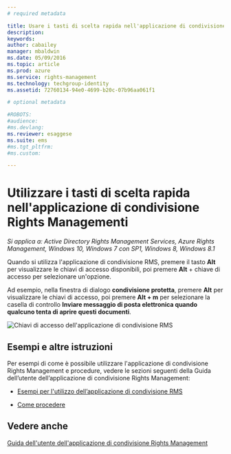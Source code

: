 ```yaml
---
# required metadata

title: Usare i tasti di scelta rapida nell'applicazione di condivisione Rights Management | Azure RMS
description:
keywords:
author: cabailey
manager: mbaldwin
ms.date: 05/09/2016
ms.topic: article
ms.prod: azure
ms.service: rights-management
ms.technology: techgroup-identity
ms.assetid: 72760134-94e0-4699-b20c-07b96aa061f1

# optional metadata

#ROBOTS:
#audience:
#ms.devlang:
ms.reviewer: esaggese
ms.suite: ems
#ms.tgt_pltfrm:
#ms.custom:

---
```


# Utilizzare i tasti di scelta rapida nell'applicazione di condivisione Rights Managementi

*Si applica a: Active Directory Rights Management Services, Azure Rights Management, Windows 10, Windows 7 con SP1, Windows 8, Windows 8.1*

Quando si utilizza l'applicazione di condivisione RMS, premere il tasto **Alt** per visualizzare le chiavi di accesso disponibili, poi premere **Alt** + chiave di accesso per selezionare un'opzione.

Ad esempio, nella finestra di dialogo **condivisione protetta**, premere **Alt** per visualizzare le chiavi di accesso, poi premere **Alt + m** per selezionare la casella di controllo **Inviare messaggio di posta elettronica quando qualcuno tenta di aprire questi documenti**.

![Chiavi di accesso dell'applicazione di condivisione RMS](../media/ADRMS_MSRMSApp_AccessKeys.png)

## Esempi e altre istruzioni
Per esempi di come è possibile utilizzare l'applicazione di condivisione Rights Management e procedure, vedere le sezioni seguenti della Guida dell’utente dell’applicazione di condivisione Rights Management:

-   [Esempi per l'utilizzo dell’applicazione di condivisione RMS](sharing-app-user-guide.md#examples-for-using-the-rms-sharing-application)

-   [Come procedere](sharing-app-user-guide.md#what-do-you-want-to-do-)

## Vedere anche
[Guida dell'utente dell'applicazione di condivisione Rights Management](sharing-app-user-guide.md)


<!--HONumber=May16_HO2-->



